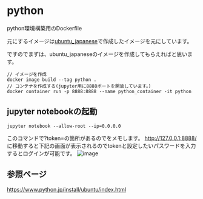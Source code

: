# python

python環境構築用のDockerfile

元にするイメージは[ubuntu_japanese](https://github.com/geshi-prog/dockerfiles/tree/main/ubuntu_japanese)で作成したイメージを元にしています。

ですのでまずは、ubuntu_japaneseのイメージを作成してもらえればと思います。

```shell
// イメージを作成
docker image build --tag python .
// コンテナを作成する(jupyter用に8888ポートを開放しています。)
docker container run -p 8888:8888 --name python_container -it python 
```

## jupyter notebookの起動

```shell
jupyter notebook --allow-root --ip=0.0.0.0
```
このコマンドで?token=<token>の箇所があるので<token>をメモします。
http://127.0.0.1:8888/ に移動すると下記の画面が表示されるのでtokenと設定したいパスワードを入力するとログインが可能です。
![image](https://user-images.githubusercontent.com/66429160/212205383-66a30146-42d3-4fab-833f-d9186b0ce000.png)

## 参照ページ
https://www.python.jp/install/ubuntu/index.html
